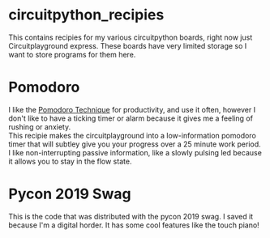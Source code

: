 # circuitpython_recipies

This contains recipies for my various circuitpython boards, right now just Circuitplayground express. 
These boards have very limited storage so I want to store programs for them here. 

# Pomodoro
I like the [Pomodoro Technique](https://en.wikipedia.org/wiki/Pomodoro_Technique) for productivity, and use it often, however I don't like to have a ticking timer or alarm because it gives me a feeling of rushing or anxiety.  
This recipie makes the circuitplayground into a low-information pomodoro timer that will subtley give you your progress over a 25 minute work period. 
I like non-interrupting passive information, like a slowly pulsing led because it allows you to stay in the flow state. 

# Pycon 2019 Swag
This is the code that was distributed with the pycon 2019 swag. I saved it because I'm a digital horder. It has some cool features like the touch piano!

